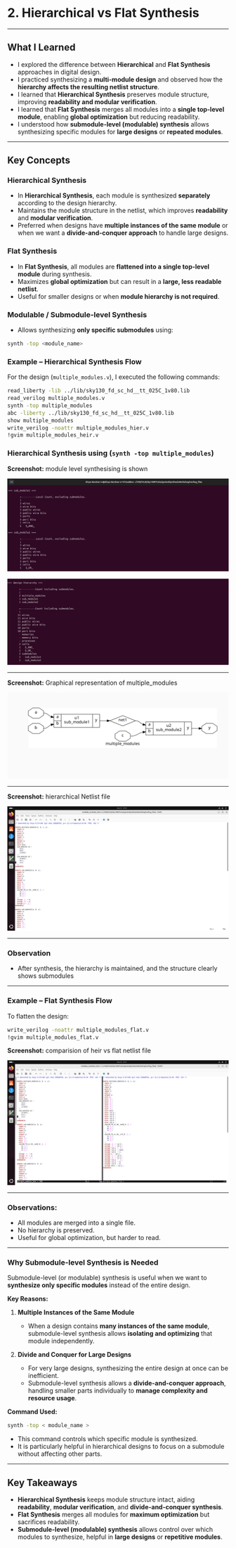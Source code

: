 # 2. Hierarchical vs Flat Synthesis

---

## What I Learned

- I explored the difference between **Hierarchical** and **Flat Synthesis** approaches in digital design.  
- I practiced synthesizing a **multi-module design** and observed how the **hierarchy affects the resulting netlist structure**.  
- I learned that **Hierarchical Synthesis** preserves module structure, improving **readability and modular verification**.  
- I learned that **Flat Synthesis** merges all modules into a **single top-level module**, enabling **global optimization** but reducing readability.  
- I understood how **submodule-level (modulable) synthesis** allows synthesizing specific modules for **large designs** or **repeated modules**.  


---

## Key Concepts

### Hierarchical Synthesis
- In **Hierarchical Synthesis**, each module is synthesized **separately** according to the design hierarchy.  
- Maintains the module structure in the netlist, which improves **readability** and **modular verification**.  
- Preferred when designs have **multiple instances of the same module** or when we want a **divide-and-conquer approach** to handle large designs.  

###  Flat Synthesis
- In **Flat Synthesis**, all modules are **flattened into a single top-level module** during synthesis.  
- Maximizes **global optimization** but can result in a **large, less readable netlist**.  
- Useful for smaller designs or when **module hierarchy is not required**.

### Modulable / Submodule-level Synthesis
- Allows synthesizing **only specific submodules** using:  
```bash
synth -top <module_name>
```

### Example – Hierarchical Synthesis Flow

For the design (`multiple_modules.v`), I executed the following commands:

```bash
read_liberty -lib ../lib/sky130_fd_sc_hd__tt_025C_1v80.lib
read_verilog multiple_modules.v
synth -top multiple_modules 
abc -liberty ../lib/sky130_fd_sc_hd__tt_025C_1v80.lib
show multiple_modules
write_verilog -noattr multiple_modules_hier.v
!gvim multiple_modules_heir.v
```
### Hierarchical Synthesis using (`synth -top multiple_modules`)

**Screenshot:** module level synthesising is shown

![module_level synth1 Screenshot](.Screenshots/s1.jpg)

![module_level synth2 Screenshot](.Screenshots/s2.jpg)


---



**Screenshot:** Graphical representation of multiple_modules

![mm Screenshot](.Screenshots/mm.jpg)

---

**Screenshot:** hierarchical Netlist file

![netlist screenshot](.Screenshots/netlist.jpg)

---
### Observation

- After synthesis, the hierarchy is maintained, and the structure clearly shows submodules

---

### Example – Flat Synthesis Flow

To flatten the design:

```bash
write_verilog -noattr multiple_modules_flat.v
!gvim multiple_modules_flat.v
```

**Screenshot:** comparision of heir vs flat netlist file

![flat_hier_netlist screenshot](.Screenshots/flat_hier_netlist.jpg)

---

### Observations:

- All modules are merged into a single file.
- No hierarchy is preserved.
- Useful for global optimization, but harder to read.

---
### Why Submodule-level Synthesis is Needed

Submodule-level (or modulable) synthesis is useful when we want to **synthesize only specific modules** instead of the entire design.  

**Key Reasons:**  

1. **Multiple Instances of the Same Module**  
   - When a design contains **many instances of the same module**, submodule-level synthesis allows **isolating and optimizing** that module independently.  

2. **Divide and Conquer for Large Designs**  
   - For very large designs, synthesizing the entire design at once can be inefficient.  
   - Submodule-level synthesis allows a **divide-and-conquer approach**, handling smaller parts individually to **manage complexity and resource usage**.  

**Command Used:**  

```bash
synth -top < module_name >
```
- This command controls which specific module is synthesized.
- It is particularly helpful in hierarchical designs to focus on a submodule without affecting other parts.

--- 

## Key Takeaways

- **Hierarchical Synthesis** keeps module structure intact, aiding **readability**, **modular verification**, and **divide-and-conquer synthesis**.  
- **Flat Synthesis** merges all modules for **maximum optimization** but sacrifices readability.  
- **Submodule-level (modulable) synthesis** allows control over which modules to synthesize, helpful in **large designs** or **repetitive modules**.
